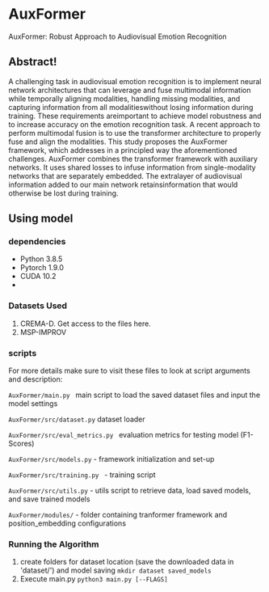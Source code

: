# AuxFormer
AuxFormer: Robust Approach to Audiovisual Emotion Recognition

## Abstract!
A challenging task in audiovisual emotion recognition is to implement neural network architectures that can leverage and fuse multimodal information while temporally aligning modalities, handling missing modalities, and capturing information from all modalitieswithout losing information during training. These requirements areimportant to achieve model robustness and to increase accuracy on the emotion recognition task. A recent approach to perform multimodal fusion is to use the transformer architecture to properly fuse and align the modalities. This study proposes the AuxFormer framework, which addresses in a principled way the aforementioned challenges. AuxFormer combines the transformer framework with auxiliary networks. It uses shared losses to infuse information from single-modality networks that are separately embedded. The extralayer of audiovisual information added to our main network retainsinformation that would otherwise be lost during training.

## Using model

### dependencies
* Python 3.8.5
* Pytorch 1.9.0
* CUDA 10.2
* 
### Datasets Used
1. CREMA-D. Get access to the files here.
2. MSP-IMPROV 

### scripts
For more details make sure to visit these files to look at script arguments and description:

`AuxFormer/main.py ` main script to load the saved dataset files and input the model settings

`AuxFormer/src/dataset.py` dataset loader

`AuxFormer/src/eval_metrics.py ` evaluation metrics for testing model (F1-Scores)

`AuxFormer/src/models.py` - framework initialization and set-up

`AuxFormer/src/training.py ` - training script

`AuxFormer/src/utils.py` - utils script to retrieve data, load saved models, and save trained models

`AuxFormer/modules/` - folder containing tranformer framework and position_embedding configurations

### Running the Algorithm
1. create folders for dataset location (save the downloaded data in 'dataset/') and model saving 
       ```
       mkdir dataset saved_models
       ```
2. Execute main.py 
       ```
       python3 main.py [--FLAGS]
       ```
       

